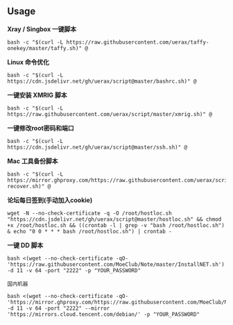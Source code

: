 ## Usage

__Xray / Singbox 一键脚本__

```
bash -c "$(curl -L https://raw.githubusercontent.com/uerax/taffy-onekey/master/taffy.sh)" @
```

__Linux 命令优化__

```
bash -c "$(curl -L https://cdn.jsdelivr.net/gh/uerax/script@master/bashrc.sh)" @
```

__一键安装 XMRIG 脚本__

```
bash -c "$(curl -L https://raw.githubusercontent.com/uerax/script/master/xmrig.sh)" @
```

__一键修改root密码和端口__

```
bash -c "$(curl -L https://cdn.jsdelivr.net/gh/uerax/script@master/ssh.sh)" @
```

__Mac 工具备份脚本__

```
bash -c "$(curl -L https://mirror.ghproxy.com/https://raw.githubusercontent.com/uerax/script/master/mac-recover.sh)" @
```

__论坛每日签到(手动加入cookie)__

```
wget -N --no-check-certificate -q -O /root/hostloc.sh "https://cdn.jsdelivr.net/gh/uerax/script@master/hostloc.sh" && chmod +x /root/hostloc.sh && ((crontab -l | grep -v "bash /root/hostloc.sh") & echo "0 0 * * * bash /root/hostloc.sh") | crontab -
```

__一键 DD 脚本__

```
bash <(wget --no-check-certificate -qO- 'https://raw.githubusercontent.com/MoeClub/Note/master/InstallNET.sh') -d 11 -v 64 -port "2222" -p "YOUR_PASSWORD" 
```

`国内机器`

```
bash <(wget --no-check-certificate -qO- 'https://mirror.ghproxy.com/https://raw.githubusercontent.com/MoeClub/Note/master/InstallNET.sh') -d 11 -v 64 -port "2222" --mirror 'https://mirrors.cloud.tencent.com/debian/' -p "YOUR_PASSWORD" 
```